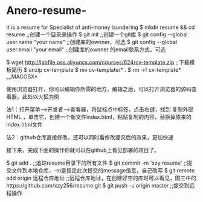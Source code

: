 # Anero-resume-
It is a resume for Specialist of anti-money laundering 
$ mkdir  resume && cd resume    ;;创建一个目录来操作
$ git init     ;;创建一个git库
$ git config  --global  user.name "your name"   ;;创建库的ownner，可选
$ git config --global user.email "your email"   ;;创建库的ownner 的email联系方式，可选


$ wget http://labfile.oss.aliyuncs.com/courses/624/cv-template.zip     ;;下载模板简历
$ unzip cv-template
$ mv cv-template/* .
$ rm -rf cv-template* __MACOSX*


使用浏览器打开，你可以编辑你所需的地方，编辑之后，可以打开浏览器的源码查看器，此处以火狐为例

法1：打开菜单-->开发者-->查看器，将鼠标点中<html>标签，点击右键，找到 复制外部HTML  ，单击它，创建一个新文件index.html，粘贴复制的内容，替换掉原来的index.html文件

法2：github仓库直接修改，还可以同时看修改提交后的效果，更加快速

接下来，完成下面的操作你就可以在github上看见部署的项目了。


$ git add .                             ;;追踪resume目录下的所有文件
$ git commit -m 'xzy resume'            ;;提交文件到本地仓库，-m是指定此次提交的message信息，自己改写
$ git remote add origin 远程仓库地址      ;;远程仓库地址，在创建好空的库时可以看见，图三中的https://github.com/xzy256/resume.git
$ git push -u origin master             ;;提交到远程操作
